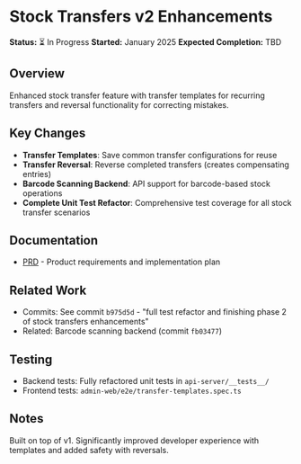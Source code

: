 # Stock Transfers v2 Enhancements

**Status:** ⏳ In Progress
**Started:** January 2025
**Expected Completion:** TBD

## Overview
Enhanced stock transfer feature with transfer templates for recurring transfers and reversal functionality for correcting mistakes.

## Key Changes
- **Transfer Templates**: Save common transfer configurations for reuse
- **Transfer Reversal**: Reverse completed transfers (creates compensating entries)
- **Barcode Scanning Backend**: API support for barcode-based stock operations
- **Complete Unit Test Refactor**: Comprehensive test coverage for all stock transfer scenarios

## Documentation
- [PRD](./prd.md) - Product requirements and implementation plan

## Related Work
- Commits: See commit `b975d5d` - "full test refactor and finishing phase 2 of stock transfers enhancements"
- Related: Barcode scanning backend (commit `fb03477`)

## Testing
- Backend tests: Fully refactored unit tests in `api-server/__tests__/`
- Frontend tests: `admin-web/e2e/transfer-templates.spec.ts`

## Notes
Built on top of v1. Significantly improved developer experience with templates and added safety with reversals.
